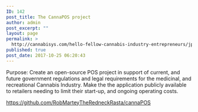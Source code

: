 ```yaml
---
ID: 142
post_title: The CannaPOS project
author: admin
post_excerpt: ""
layout: page
permalink: >
  http://cannabisys.com/hello-fellow-cannabis-industry-entrepreneurs/jpos-cannapos-project/
published: true
post_date: 2017-10-25 06:20:43
---
```

Purpose:
Create an open-source POS project in support of current, and future government regulations and legal requirements for the medicinal, and recreational Cannabis Industry.
Make the the application publicly available to retailers needing to limit their start-up, and ongoing operating costs.



https://github.com/RobMarteyTheRedneckRasta/cannaPOS